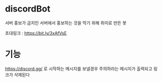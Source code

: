 # discordBot
서버 홍보가 금지인 서버에서 홍보하는 것을 막기 위해 취미로 만든 봇

초대링크 : https://bit.ly/3xAfVsE

# 기능
https://discord.gg/ 로 시작하는 메시지를 보낼경우 주의하라는 메시지가 출력되고 링크가 삭제된다
